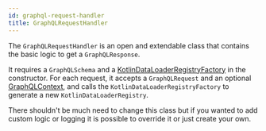 ```yaml
---
id: graphql-request-handler
title: GraphQLRequestHandler
---
```

The `GraphQLRequestHandler` is an open and extendable class that contains the basic logic to get a `GraphQLResponse`.

It requires a `GraphQLSchema` and a [KotlinDataLoaderRegistryFactory](./data-loader/data-loader.md) in the constructor.
For each request, it accepts a `GraphQLRequest` and an optional [GraphQLContext](graphql-context-factory.md),
and calls the `KotlinDataLoaderRegistryFactory` to generate a new `KotlinDataLoaderRegistry`.

There shouldn't be much need to change this class but if you wanted to add custom logic
or logging it is possible to override it or just create your own.
